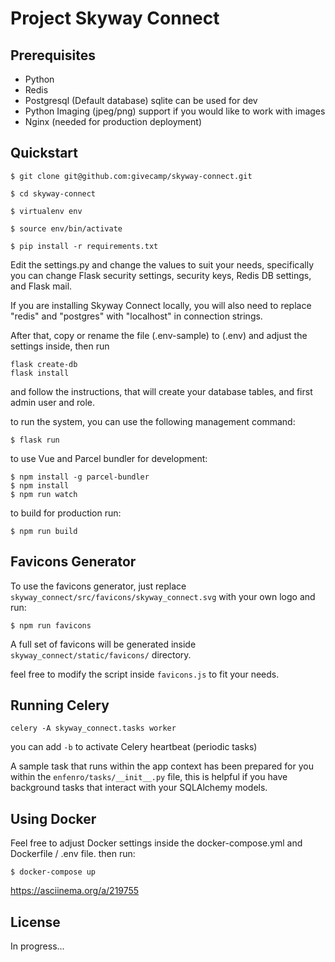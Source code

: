 Project Skyway Connect
=================

Prerequisites
-------------
* Python
* Redis
* Postgresql (Default database) sqlite can be used for dev
* Python Imaging (jpeg/png) support if you would like to work with images
* Nginx (needed for production deployment)

Quickstart
----------




    $ git clone git@github.com:givecamp/skyway-connect.git

    $ cd skyway-connect

    $ virtualenv env

    $ source env/bin/activate

    $ pip install -r requirements.txt



Edit the settings.py and change the values to suit your needs, specifically you can change Flask security settings, security keys, Redis DB settings, and Flask mail.

If you are installing Skyway Connect locally, you will also need to replace "redis" and "postgres" with "localhost" in connection strings.

After that, copy or rename the file (.env-sample) to (.env) and adjust the settings inside, then run


    flask create-db
    flask install

and follow the instructions, that will create your database tables, and  first admin user and role.

to run the system, you can use the following management command:

    $ flask run

to use Vue and Parcel bundler for development:
```
$ npm install -g parcel-bundler
$ npm install
$ npm run watch
```
to build for production run:

    $ npm run build

Favicons Generator
-----------------
To use the favicons generator, just replace `skyway_connect/src/favicons/skyway_connect.svg` with your own logo and run:
```
$ npm run favicons
```
A full set of favicons will be generated inside `skyway_connect/static/favicons/` directory.

feel free to modify the script inside `favicons.js` to fit your needs.


Running Celery
-------------

`celery -A skyway_connect.tasks worker `

you can add `-b` to activate Celery heartbeat (periodic tasks)

A sample task that runs within the app context has been prepared for you within the `enfenro/tasks/__init__.py` file, this is helpful if you have background tasks that interact with your SQLAlchemy models.



Using Docker
------------
Feel free to adjust Docker settings inside the docker-compose.yml and Dockerfile / .env file.
then run:

    $ docker-compose up

https://asciinema.org/a/219755


License
-------

In progress...

